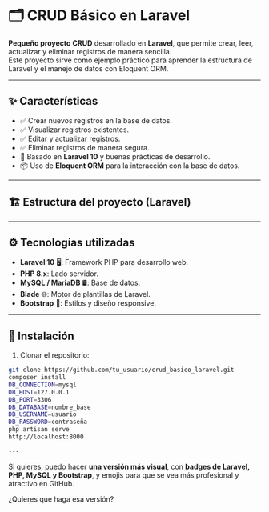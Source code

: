# 🗂 CRUD Básico en Laravel

**Pequeño proyecto CRUD** desarrollado en **Laravel**, que permite crear, leer, actualizar y eliminar registros de manera sencilla.  
Este proyecto sirve como ejemplo práctico para aprender la estructura de Laravel y el manejo de datos con Eloquent ORM.

---

## ✨ Características

- ✅ Crear nuevos registros en la base de datos.  
- ✅ Visualizar registros existentes.  
- ✅ Editar y actualizar registros.  
- ✅ Eliminar registros de manera segura.  
- 🔧 Basado en **Laravel 10** y buenas prácticas de desarrollo.  
- 📦 Uso de **Eloquent ORM** para la interacción con la base de datos.

---

## 🏗 Estructura del proyecto (Laravel)


---

## ⚙ Tecnologías utilizadas

- **Laravel 10** 🖥: Framework PHP para desarrollo web.  
- **PHP 8.x**: Lado servidor.  
- **MySQL / MariaDB** 🛢: Base de datos.  
- **Blade** 🌐: Motor de plantillas de Laravel.  
- **Bootstrap** 🎨: Estilos y diseño responsive.

---

## 🚀 Instalación

1. Clonar el repositorio:  
```bash
git clone https://github.com/tu_usuario/crud_basico_laravel.git
composer install
DB_CONNECTION=mysql
DB_HOST=127.0.0.1
DB_PORT=3306
DB_DATABASE=nombre_base
DB_USERNAME=usuario
DB_PASSWORD=contraseña
php artisan serve
http://localhost:8000

---
```
Si quieres, puedo hacer **una versión más visual**, con **badges de Laravel, PHP, MySQL y Bootstrap**, y emojis para que se vea más profesional y atractivo en GitHub.  

¿Quieres que haga esa versión?
